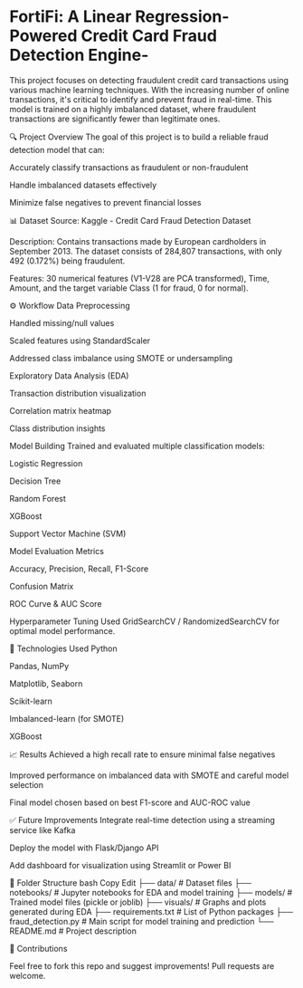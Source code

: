 # FortiFi: A Linear Regression-Powered Credit Card Fraud Detection Engine-

This project focuses on detecting fraudulent credit card transactions using various machine learning techniques. With the increasing number of online transactions, it's critical to identify and prevent fraud in real-time. This model is trained on a highly imbalanced dataset, where fraudulent transactions are significantly fewer than legitimate ones.

🔍 Project Overview
The goal of this project is to build a reliable fraud detection model that can:

Accurately classify transactions as fraudulent or non-fraudulent

Handle imbalanced datasets effectively

Minimize false negatives to prevent financial losses

📊 Dataset
Source: Kaggle - Credit Card Fraud Detection Dataset

Description: Contains transactions made by European cardholders in September 2013. The dataset consists of 284,807 transactions, with only 492 (0.172%) being fraudulent.

Features: 30 numerical features (V1-V28 are PCA transformed), Time, Amount, and the target variable Class (1 for fraud, 0 for normal).

⚙️ Workflow
Data Preprocessing

Handled missing/null values

Scaled features using StandardScaler

Addressed class imbalance using SMOTE or undersampling

Exploratory Data Analysis (EDA)

Transaction distribution visualization

Correlation matrix heatmap

Class distribution insights

Model Building
Trained and evaluated multiple classification models:

Logistic Regression

Decision Tree

Random Forest

XGBoost

Support Vector Machine (SVM)

Model Evaluation Metrics

Accuracy, Precision, Recall, F1-Score

Confusion Matrix

ROC Curve & AUC Score

Hyperparameter Tuning
Used GridSearchCV / RandomizedSearchCV for optimal model performance.

🧠 Technologies Used
Python

Pandas, NumPy

Matplotlib, Seaborn

Scikit-learn

Imbalanced-learn (for SMOTE)

XGBoost

📈 Results
Achieved a high recall rate to ensure minimal false negatives

Improved performance on imbalanced data with SMOTE and careful model selection

Final model chosen based on best F1-score and AUC-ROC value

✅ Future Improvements
Integrate real-time detection using a streaming service like Kafka

Deploy the model with Flask/Django API

Add dashboard for visualization using Streamlit or Power BI

📁 Folder Structure
bash
Copy
Edit
├── data/                  # Dataset files
├── notebooks/             # Jupyter notebooks for EDA and model training
├── models/                # Trained model files (pickle or joblib)
├── visuals/               # Graphs and plots generated during EDA
├── requirements.txt       # List of Python packages
├── fraud_detection.py     # Main script for model training and prediction
└── README.md              # Project description


🤝 Contributions

Feel free to fork this repo and suggest improvements! Pull requests are welcome.
